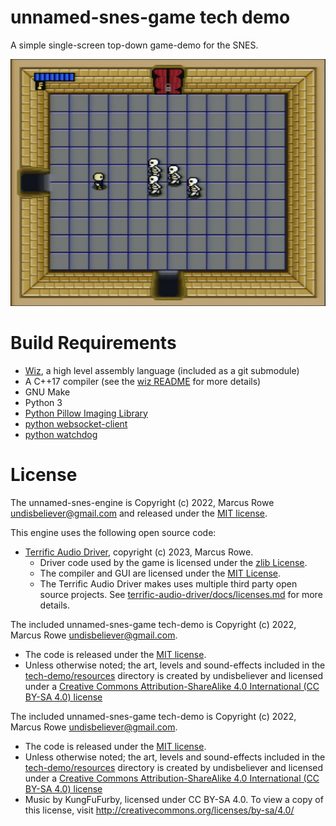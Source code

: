 unnamed-snes-game tech demo
===========================

A simple single-screen top-down game-demo for the SNES.

![unnamed-tech-demo screenshot](screenshot.jpeg)



Build Requirements
==================
 * [Wiz](https://github.com/wiz-lang/wiz), a high level assembly language (included as a git submodule)
 * A C++17 compiler (see the [wiz README](https://github.com/wiz-lang/wiz#building-source) for more details)
 * GNU Make
 * Python 3
 * [Python Pillow Imaging Library](https://pillow.readthedocs.io/en/stable/)
 * [python websocket-client](https://websocket-client.readthedocs.io/en/latest/index.html)
 * [python watchdog](https://python-watchdog.readthedocs.io/en/stable/)



License
=======

The unnamed-snes-engine is Copyright (c) 2022, Marcus Rowe <undisbeliever@gmail.com> and released
under the [MIT license](LICENSE).

This engine uses the following open source code:
 * [Terrific Audio Driver](https://github.com/undisbeliever/terrific-audio-driver/),
   copyright (c) 2023, Marcus Rowe.
    * Driver code used by the game is licensed under the [zlib License](https://github.com/undisbeliever/terrific-audio-driver/blob/main/audio-driver/LICENSE).
    * The compiler and GUI are licensed under the [MIT License](https://github.com/undisbeliever/terrific-audio-driver/blob/main/docs/licenses-short.md).
    * The Terrific Audio Driver makes uses multiple third party open source projects.
      See [terrific-audio-driver/docs/licenses.md](https://github.com/undisbeliever/terrific-audio-driver/blob/main/docs/licenses.md)
      for more details.

The included unnamed-snes-game tech-demo is Copyright (c) 2022, Marcus Rowe <undisbeliever@gmail.com>.
 * The code is released under the [MIT license](LICENSE).
 * Unless otherwise noted; the art, levels and sound-effects included in the
   [tech-demo/resources](tech-demo/resources/) directory is created by undisbeliever and licensed under a
   [Creative Commons Attribution-ShareAlike 4.0 International (CC BY-SA 4.0) license](https://creativecommons.org/licenses/by-sa/4.0/)

The included unnamed-snes-game tech-demo is Copyright (c) 2022, Marcus Rowe <undisbeliever@gmail.com>.
 * The code is released under the [MIT license](LICENSE).
 * Unless otherwise noted; the art, levels and sound-effects included in the
   [tech-demo/resources](tech-demo/resources/) directory is created by undisbeliever and licensed under a
   [Creative Commons Attribution-ShareAlike 4.0 International (CC BY-SA 4.0) license](https://creativecommons.org/licenses/by-sa/4.0/)
 * Music by KungFuFurby, licensed under CC BY-SA 4.0. To view a copy of this license, visit http://creativecommons.org/licenses/by-sa/4.0/


